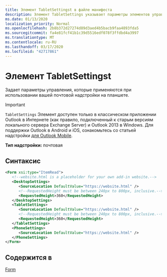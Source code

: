 ```yaml
---
title: Элемент TabletSettingst в файле манифеста
description: Элемент TabletSettings указывает параметры элементов управления, которые применяются при использовании почтовой надстройки на планшете.
ms.date: 01/13/2020
localization_priority: Normal
ms.openlocfilehash: 2b8b372d27274d89d3aed4b5bacb9faa4893fda5
ms.sourcegitcommit: fa4e81fcf41b1c39d5516edf078f3ffdbd4a3997
ms.translationtype: MT
ms.contentlocale: ru-RU
ms.lasthandoff: 03/17/2020
ms.locfileid: "42717861"
---
```

# <a name="tabletsettings-element"></a>Элемент TabletSettingst

Задает параметры управления, которые применяются при использовании вашей почтовой надстройки на планшете.

> [!IMPORTANT]
> `TabletSettings` Элемент доступен только в классическом приложении Outlook в Интернете (как правило, подключенный к старым версиям локального сервера Exchange Server) и Outlook 2013 в Windows. Для поддержки Outlook в Android и iOS, ознакомьтесь со статьей надстройки [для Outlook Mobile](../../outlook/outlook-mobile-addins.md).

**Тип надстройки:** почтовая

## <a name="syntax"></a>Синтаксис

```XML
<Form xsi:type="ItemRead">
   <!--website.html is a placeholder for your own add-in website.-->
   <DesktopSettings>
      <SourceLocation DefaultValue="https://website.html" />
      <!--RequestedHeight must be between 240px to 800px, inclusive.-->
      <RequestedHeight>360</RequestedHeight>
   </DesktopSettings>
   <TabletSettings>
      <SourceLocation DefaultValue="https://website.html" />
      <!--RequestedHeight must be between 240px to 800px, inclusive.-->
      <RequestedHeight>360</RequestedHeight>
   </TabletSettings>
   <PhoneSettings>
      <SourceLocation DefaultValue="https://website.html" />
   </PhoneSettings>
</Form>
```

## <a name="contained-in"></a>Содержится в

[Form](form.md)

